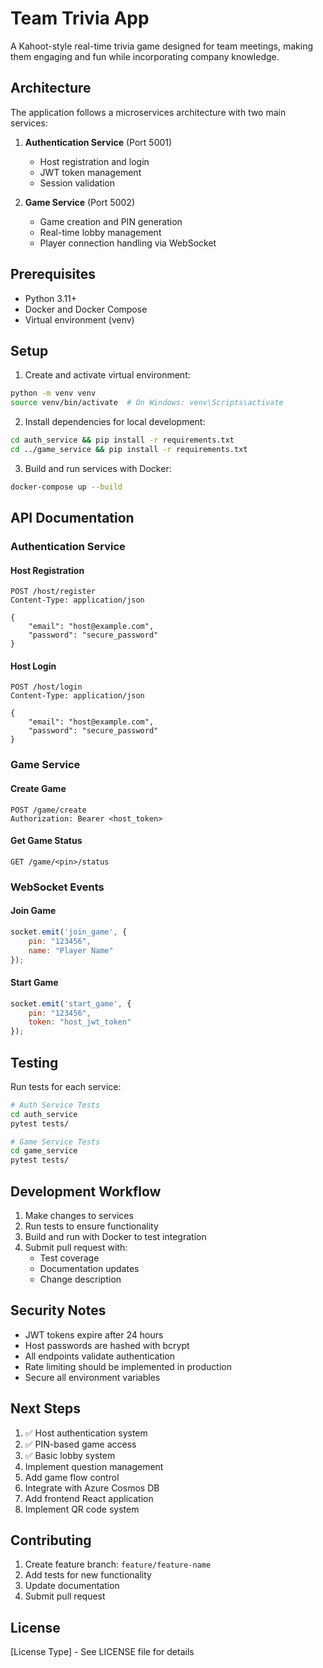 # Team Trivia App

A Kahoot-style real-time trivia game designed for team meetings, making them engaging and fun while incorporating company knowledge.

## Architecture

The application follows a microservices architecture with two main services:

1. **Authentication Service** (Port 5001)
   - Host registration and login
   - JWT token management
   - Session validation

2. **Game Service** (Port 5002)
   - Game creation and PIN generation
   - Real-time lobby management
   - Player connection handling via WebSocket

## Prerequisites

- Python 3.11+
- Docker and Docker Compose
- Virtual environment (venv)

## Setup

1. Create and activate virtual environment:
```bash
python -m venv venv
source venv/bin/activate  # On Windows: venv\Scripts\activate
```

2. Install dependencies for local development:
```bash
cd auth_service && pip install -r requirements.txt
cd ../game_service && pip install -r requirements.txt
```

3. Build and run services with Docker:
```bash
docker-compose up --build
```

## API Documentation

### Authentication Service

#### Host Registration
```http
POST /host/register
Content-Type: application/json

{
    "email": "host@example.com",
    "password": "secure_password"
}
```

#### Host Login
```http
POST /host/login
Content-Type: application/json

{
    "email": "host@example.com",
    "password": "secure_password"
}
```

### Game Service

#### Create Game
```http
POST /game/create
Authorization: Bearer <host_token>
```

#### Get Game Status
```http
GET /game/<pin>/status
```

### WebSocket Events

#### Join Game
```javascript
socket.emit('join_game', {
    pin: "123456",
    name: "Player Name"
});
```

#### Start Game
```javascript
socket.emit('start_game', {
    pin: "123456",
    token: "host_jwt_token"
});
```

## Testing

Run tests for each service:

```bash
# Auth Service Tests
cd auth_service
pytest tests/

# Game Service Tests
cd game_service
pytest tests/
```

## Development Workflow

1. Make changes to services
2. Run tests to ensure functionality
3. Build and run with Docker to test integration
4. Submit pull request with:
   - Test coverage
   - Documentation updates
   - Change description

## Security Notes

- JWT tokens expire after 24 hours
- Host passwords are hashed with bcrypt
- All endpoints validate authentication
- Rate limiting should be implemented in production
- Secure all environment variables

## Next Steps

1. ✅ Host authentication system
2. ✅ PIN-based game access
3. ✅ Basic lobby system
4. Implement question management
5. Add game flow control
6. Integrate with Azure Cosmos DB
7. Add frontend React application
8. Implement QR code system

## Contributing

1. Create feature branch: `feature/feature-name`
2. Add tests for new functionality
3. Update documentation
4. Submit pull request

## License

[License Type] - See LICENSE file for details
